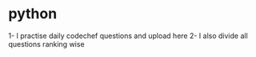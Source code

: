 # python
1- I practise daily codechef questions and upload here
2- I also divide all questions ranking wise
